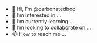 - 👋 Hi, I’m @carbonatedbool
- 👀 I’m interested in ...
- 🌱 I’m currently learning ...
- 💞️ I’m looking to collaborate on ...
- 📫 How to reach me ...

<!---
carbonatedbool/carbonatedbool is a ✨ special ✨ repository because its `README.md` (this file) appears on your GitHub profile.
You can click the Preview link to take a look at your changes.
--->
